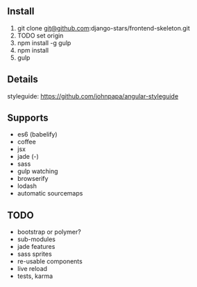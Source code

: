 
## Install

1. git clone git@github.com:django-stars/frontend-skeleton.git
2. TODO set origin
3. npm install -g gulp
4. npm install
5. gulp

## Details

styleguide: https://github.com/johnpapa/angular-styleguide

## Supports

* es6 (babelify)
* coffee
* jsx
* jade (-)
* sass
* gulp watching
* browserify
* lodash
* automatic sourcemaps

## TODO

* bootstrap or polymer?
* sub-modules
* jade features
* sass sprites
* re-usable components
* live reload
* tests, karma
